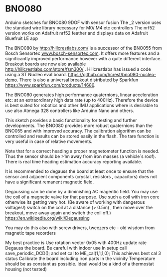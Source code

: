 # BNO080
Arduino sketches for BNO080 9DOF with sensor fusion
The _2 version uses the standard wire library necessary for M0/ M4 etc controllers
The nrf52 version works on Adafruit nrf52 feather and displays data on Adafruit Bluefruit LE app

The BNO080 by http://hillcrestlabs.com/ is a successor of the BNO055 from Bosch Sensortec www.bosch-sensortec.com. It offers more features and a significantly improved performance however with a quite different interface. 
Breakout boards are now also available http://hillcrestlabs.com/store/fsm300/ . Hillcrestlabs has issued a code using a ST Nucleo eval board. https://github.com/hcrest/bno080-nucleo-demo.
There is also a universal breakout distributed by Sparkfun https://www.sparkfun.com/products/14686.

The BNO080 generates high performance quaternions, linear acceleration etc: at an extraordinary high data rate (up to 400Hz). Therefore  the device is best suited for robotics and other IMU applications where  is desirable to use also Atmega 328 controllers like Arduino Nano and others.

This sketch provides a basic functionality for testing and further developments. 
The BNO080 provides more robust quaternions than the BNO055 and with improved accuracy. The  calibration algorithm can be controlled and results can be stored easily in the flash. The tare function is very useful in  case of relative movements.

Note that for a correct heading  a proper magnetometer function is needed. Thus the sensor should be >1m away from iron masses (a vehicle´s roof). There is real time heading estimation accuracy reporting available.

It is recommended to degauss the board at least once to ensure that the sensor and adjacent components (crystal, resistors , capacitors) does not have a significant remanent magnetic field. 

Degaussing can be done by a diminishing AC magentic field. You may use the coil of a magnetic valve for that purpose. Use such a coil with iron core otherwise its getting very hot. (Be aware of working with dangerous voltages!)  switch on the coil at a distance (> 0.5m) , then move over the breakout, move away  again and switch the coil off.)
https://en.wikipedia.org/wiki/Degaussing

You may do this also with screw drivers, tweezers etc  - old wisdom from  magnetic tape recorders

My best practice is
Use rotation vector 0x05 with 400Hz update rate
Degauss the board.
Be careful with indoor use
In setup call save_periodic_DCD(); and set cal to ME_cal(1,1,1,0);
This achieves best cal 3 status
Calibrate the board including iron parts in the vicinity
Temperature should be as constant as possible. Ideal would be a kind of a thermostat housing  (not tested) 
